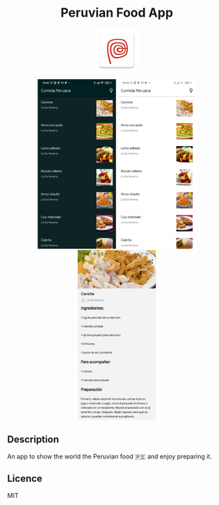 <h1 align='center'>Peruvian Food App</h1>
<p align="center">
  <img src="./app/src/main/res/mipmap-xxxhdpi/ic_launcher.png" width='100px'>
</p>
<p align="center">
  <img src="./.github/screenshots/device-2020-11-28-194619.png" width="180"/>
  <img src="./.github/screenshots/device-2020-11-28-194649.png" width="180"/>
  <img src="./.github/screenshots/device-2020-11-28-200105.png" width="180"/>
</p>

## Description

An app to show the world the Peruvian food 🇵🇪 and enjoy preparing it.

## Licence

MIT
